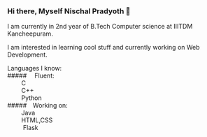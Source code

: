 ### Hi there, Myself Nischal Pradyoth 👋

I am currently in 2nd year of B.Tech Computer science at IIITDM Kancheepuram.

I am interested in learning cool stuff and currently working on Web Development.

Languages I know:  
#####&emsp; Fluent:  
      &emsp; &emsp;C    
      &emsp; &emsp;C++  
      &emsp; &emsp;Python    
#####&emsp;Working on:     
    &emsp; &emsp;Java  
    &emsp; &emsp;HTML,CSS  
    &emsp; &emsp; Flask  
